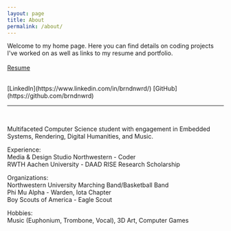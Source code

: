 ```yaml
---
layout: page
title: About
permalink: /about/
---
```


Welcome to my home page. Here you can find details on coding projects I've worked on as well as links to my resume and portfolio.  
<br/>
[Resume]({{site.url}}/files/resume/resume.pdf)  
<!-- [Portfolio (coming soon)]   -->
<br/>
[LinkedIn](https://www.linkedin.com/in/brndnwrd/)  
[GitHub](https://github.com/brndnwrd)

---
<br/>

Multifaceted Computer Science student with engagement in Embedded Systems, Rendering, Digital Humanities, and Music.

Experience:  
Media & Design Studio Northwestern - Coder  
RWTH Aachen University - DAAD RISE Research Scholarship  

Organizations:  
Northwestern University Marching Band/Basketball Band  
Phi Mu Alpha - Warden, Iota Chapter  
Boy Scouts of America - Eagle Scout  

Hobbies:  
Music (Euphonium, Trombone, Vocal), 3D Art, Computer Games  
